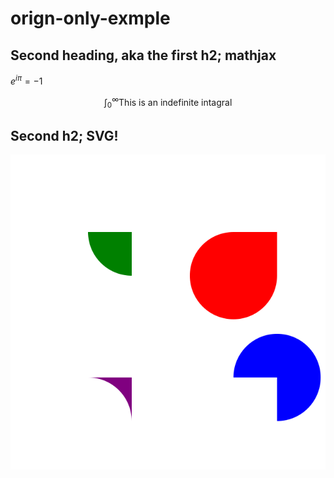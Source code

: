 # orign-only-exmple


## Second heading, aka the first h2; mathjax
 
$e^{i\pi}=-1$

$$\int_0^\infty \text{This is an indefinite intagral}$$


## Second h2; SVG!
<img src='./sample.svg'>
